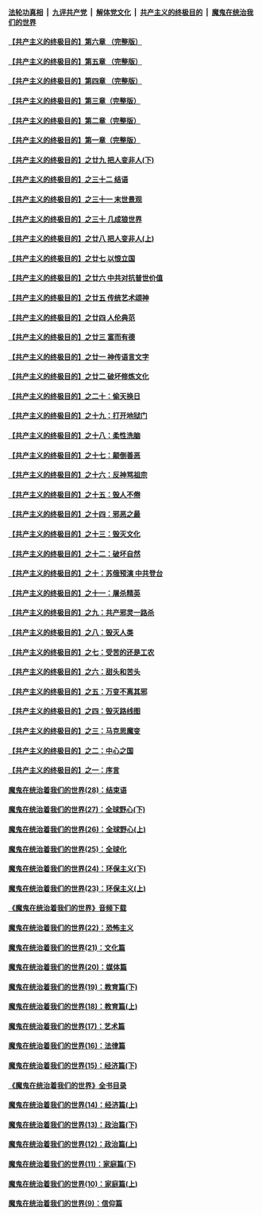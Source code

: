 

####  [法轮功真相](../../../../basic/blob/master/README.md?t=05181101) &nbsp;|&nbsp; [九评共产党](../../../../9ping.md/blob/master/README.md?t=05181101) &nbsp;|&nbsp; [解体党文化](../../../../jtdwh.md/blob/master/README.md?t=05181101)  &nbsp;|&nbsp; [共产主义的终极目的](../../../../gczydzjmd.md/blob/master/README.md?t=05181101) &nbsp;|&nbsp; [魔鬼在统治我们的世界](../../../../mgztzwmdsj.md/blob/master/README.md?t=05181101) 

#### [【共产主义的终极目的】第六章 （完整版）](../pages/nsc422/n11428913.md?t=05181101) 

#### [【共产主义的终极目的】第五章 （完整版）](../pages/nsc422/n11428912.md?t=05181101) 

#### [【共产主义的终极目的】第四章 （完整版）](../pages/nsc422/n11428907.md?t=05181101) 

#### [【共产主义的终极目的】第三章（完整版）](../pages/nsc422/n11428848.md?t=05181101) 

#### [【共产主义的终极目的】第二章（完整版）](../pages/nsc422/n11428831.md?t=05181101) 

#### [【共产主义的终极目的】第一章（完整版）](../pages/nsc422/n11417651.md?t=05181101) 

#### [【共产主义的终极目的】之廿九 把人变非人(下)](../pages/nsc422/n11344140.md?t=05181101) 

#### [【共产主义的终极目的】之三十二 结语](../pages/nsc422/n11360535.md?t=05181101) 

#### [【共产主义的终极目的】之三十一 末世景观](../pages/nsc422/n11351129.md?t=05181101) 

#### [【共产主义的终极目的】之三十 几成狼世界](../pages/nsc422/n11348280.md?t=05181101) 

#### [【共产主义的终极目的】之廿八 把人变非人(上)](../pages/nsc422/n11340492.md?t=05181101) 

#### [【共产主义的终极目的】之廿七 以恨立国](../pages/nsc422/n11336944.md?t=05181101) 

#### [【共产主义的终极目的】之廿六 中共对抗普世价值](../pages/nsc422/n11324785.md?t=05181101) 

#### [【共产主义的终极目的】之廿五 传统艺术颂神](../pages/nsc422/n11296396.md?t=05181101) 

#### [【共产主义的终极目的】之廿四 人伦典范](../pages/nsc422/n11296397.md?t=05181101) 

#### [【共产主义的终极目的】之廿三 富而有德](../pages/nsc422/n11283598.md?t=05181101) 

#### [【共产主义的终极目的】之廿一 神传语言文字](../pages/nsc422/n11263265.md?t=05181101) 

#### [【共产主义的终极目的】之廿二 破坏修炼文化](../pages/nsc422/n11245728.md?t=05181101) 

#### [【共产主义的终极目的】之二十：偷天换日](../pages/nsc422/n11238846.md?t=05181101) 

#### [【共产主义的终极目的】之十九：打开地狱门](../pages/nsc422/n11206376.md?t=05181101) 

#### [【共产主义的终极目的】之十八：柔性洗脑](../pages/nsc422/n11199994.md?t=05181101) 

#### [【共产主义的终极目的】之十七：颠倒善恶](../pages/nsc422/n11179782.md?t=05181101) 

#### [【共产主义的终极目的】之十六：反神骂祖宗](../pages/nsc422/n11166798.md?t=05181101) 

#### [【共产主义的终极目的】之十五：毁人不倦](../pages/nsc422/n11166792.md?t=05181101) 

#### [【共产主义的终极目的】之十四：邪恶之最](../pages/nsc422/n11150249.md?t=05181101) 

#### [【共产主义的终极目的】之十三：毁灭文化](../pages/nsc422/n11135227.md?t=05181101) 

#### [【共产主义的终极目的】之十二：破坏自然](../pages/nsc422/n11135214.md?t=05181101) 

#### [【共产主义的终极目的】之十：苏俄预演 中共登台](../pages/nsc422/n11118424.md?t=05181101) 

#### [【共产主义的终极目的】之十一：屠杀精英](../pages/nsc422/n11118442.md?t=05181101) 

#### [【共产主义的终极目的】之九：共产邪灵一路杀](../pages/nsc422/n11114139.md?t=05181101) 

#### [【共产主义的终极目的】之八：毁灭人类](../pages/nsc422/n11108503.md?t=05181101) 

#### [【共产主义的终极目的】之七：受苦的还是工农](../pages/nsc422/n11101809.md?t=05181101) 

#### [【共产主义的终极目的】之六：甜头和苦头](../pages/nsc422/n11096971.md?t=05181101) 

#### [【共产主义的终极目的】之五：万变不离其邪](../pages/nsc422/n11091285.md?t=05181101) 

#### [【共产主义的终极目的】之四：毁灭路线图](../pages/nsc422/n11086284.md?t=05181101) 

#### [【共产主义的终极目的】之三：马克思魔变](../pages/nsc422/n11061941.md?t=05181101) 

#### [【共产主义的终极目的】之二：中心之国](../pages/nsc422/n11047728.md?t=05181101) 

#### [【共产主义的终极目的】之一：序言](../pages/nsc422/n11086077.md?t=05181101) 

#### [魔鬼在统治着我们的世界(28)：结束语](../pages/nsc422/n10936246.md?t=05181101) 

#### [魔鬼在统治着我们的世界(27)：全球野心(下)](../pages/nsc422/n10928319.md?t=05181101) 

#### [魔鬼在统治着我们的世界(26)：全球野心(上)](../pages/nsc422/n10900318.md?t=05181101) 

#### [魔鬼在统治着我们的世界(25)：全球化](../pages/nsc422/n10788205.md?t=05181101) 

#### [魔鬼在统治着我们的世界(24)：环保主义(下)](../pages/nsc422/n10695307.md?t=05181101) 

#### [魔鬼在统治着我们的世界(23)：环保主义(上)](../pages/nsc422/n10688613.md?t=05181101) 

#### [《魔鬼在统治着我们的世界》音频下载](../pages/nsc422/n10635553.md?t=05181101) 

#### [魔鬼在统治着我们的世界(22)：恐怖主义](../pages/nsc422/n10614727.md?t=05181101) 

#### [魔鬼在统治着我们的世界(21)：文化篇](../pages/nsc422/n10597706.md?t=05181101) 

#### [魔鬼在统治着我们的世界(20)：媒体篇](../pages/nsc422/n10586579.md?t=05181101) 

#### [魔鬼在统治着我们的世界(19)：教育篇(下)](../pages/nsc422/n10564808.md?t=05181101) 

#### [魔鬼在统治着我们的世界(18)：教育篇(上)](../pages/nsc422/n10526970.md?t=05181101) 

#### [魔鬼在统治着我们的世界(17)：艺术篇](../pages/nsc422/n10499093.md?t=05181101) 

#### [魔鬼在统治着我们的世界(16)：法律篇](../pages/nsc422/n10485969.md?t=05181101) 

#### [魔鬼在统治着我们的世界(15)：经济篇(下)](../pages/nsc422/n10469975.md?t=05181101) 

#### [《魔鬼在统治着我们的世界》全书目录](../pages/nsc422/n10464261.md?t=05181101) 

#### [魔鬼在统治着我们的世界(14)：经济篇(上)](../pages/nsc422/n10457370.md?t=05181101) 

#### [魔鬼在统治着我们的世界(13)：政治篇(下)](../pages/nsc422/n10448270.md?t=05181101) 

#### [魔鬼在统治着我们的世界(12)：政治篇(上)](../pages/nsc422/n10444576.md?t=05181101) 

#### [魔鬼在统治着我们的世界(11)：家庭篇(下)](../pages/nsc422/n10440961.md?t=05181101) 

#### [魔鬼在统治着我们的世界(10)：家庭篇(上)](../pages/nsc422/n10435448.md?t=05181101) 

#### [魔鬼在统治着我们的世界(9)：信仰篇](../pages/nsc422/n10432159.md?t=05181101) 

